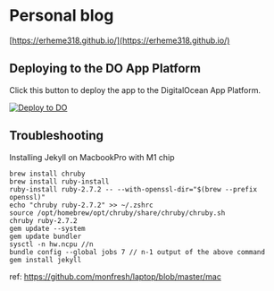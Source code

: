 # Personal blog

[https://erheme318.github.io/](https://erheme318.github.io/)

## Deploying to the DO App Platform ##

Click this button to deploy the app to the DigitalOcean App Platform.

 [![Deploy to DO](https://mp-assets1.sfo2.digitaloceanspaces.com/deploy-to-do/do-btn-blue.svg)](https://cloud.digitalocean.com/apps/new?repo=https://github.com/erheme318/blog/tree/master)

## Troubleshooting

Installing Jekyll on MacbookPro with M1 chip

```
brew install chruby
brew install ruby-install
ruby-install ruby-2.7.2 -- --with-openssl-dir="$(brew --prefix openssl)"
echo "chruby ruby-2.7.2" >> ~/.zshrc
source /opt/homebrew/opt/chruby/share/chruby/chruby.sh
chruby ruby-2.7.2
gem update --system
gem update bundler
sysctl -n hw.ncpu //n
bundle config --global jobs 7 // n-1 output of the above command
gem install jekyll
````

ref: https://github.com/monfresh/laptop/blob/master/mac
